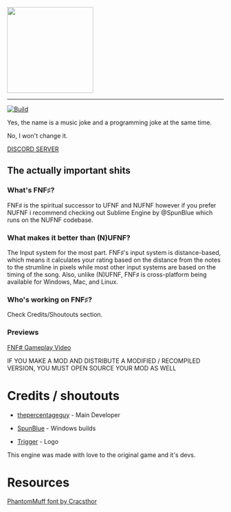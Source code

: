 <img src="https://raw.githubusercontent.com/thepercentageguy/FNFSharp/master/assets/preload/images/newLogo.png" height="200" />

---

[![Build](https://github.com/thepercentageguy/FNFSharp/actions/workflows/main.yml/badge.svg)](https://github.com/thepercentageguy/FNFSharp/actions/workflows/main.yml)

Yes, the name is a music joke and a programming joke at the same time.

No, I won't change it.

[DISCORD SERVER](https://discord.gg/x6pvf3WPyW)

## The actually important shits

### What's FNF♯?

FNF♯ is the spiritual successor to UFNF and NUFNF however if you prefer NUFNF i recommend checking out Sublime Engine by @SpunBlue which runs on the NUFNF codebase.

### What makes it better than (N)UFNF?

The Input system for the most part. FNF♯'s input system is distance-based, which means it calculates your rating based on the distance from the notes to the strumline in pixels while most other input systems are based on the timing of the song. Also, unlike (N)UFNF, FNF♯ is cross-platform being available for Windows, Mac, and Linux.

### Who's working on FNF♯?

Check Credits/Shoutouts section.

### Previews

[FNF# Gameplay Video](https://www.youtube.com/watch?v=OhZPBjN9IY8)

IF YOU MAKE A MOD AND DISTRIBUTE A MODIFIED / RECOMPILED VERSION, YOU MUST OPEN SOURCE YOUR MOD AS WELL

# Credits / shoutouts

- [thepercentageguy](https://twitter.com/PercentageGuy) - Main Developer

- [SpunBlue](https://twitter.com/SpunBlue) - Windows builds

- [Trigger](https://www.instagram.com/trigger_drawings/) - Logo

This engine was made with love to the original game and it's devs.

# Resources

[PhantomMuff font by Cracsthor](https://gamebanana.com/tools/7763)
